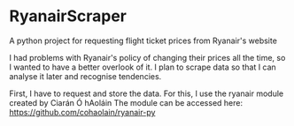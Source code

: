 # RyanairScraper
A python project for requesting flight ticket prices from Ryanair's website

I had problems with Ryanair's policy of changing their prices all the time, so I wanted to have a better overlook of it.
I plan to scrape data so that I can analyse it later and recognise tendencies.

First, I have to request and store the data.
For this, I use the ryanair module created by Ciarán Ó hAoláin
The module can be accessed here: https://github.com/cohaolain/ryanair-py
